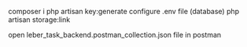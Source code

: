 composer i 
php artisan key:generate 
configure .env file (database)
php artisan storage:link  


open leber_task_backend.postman_collection.json file in postman